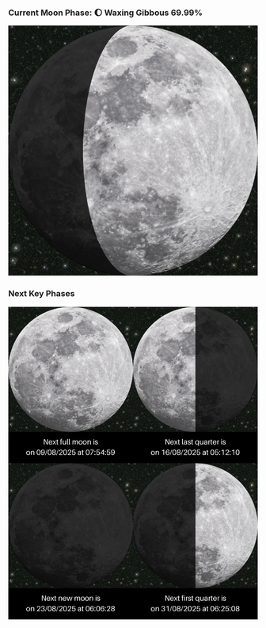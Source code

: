 ### Current Moon Phase: 🌔 Waxing Gibbous 69.99%
![Moon Phase](moonphase.png)
### Next Key Phases
![Gallery](gallery.png)